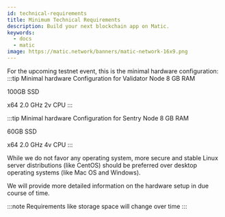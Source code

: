 ```yaml
---
id: technical-requirements
title: Minimum Technical Requirements
description: Build your next blockchain app on Matic.
keywords:
  - docs
  - matic
image: https://matic.network/banners/matic-network-16x9.png 
---
```


For the upcoming testnet event, this is the minimal hardware configuration:
:::tip Minimal hardware Configuration for Validator Node
8 GB RAM 

100GB SSD

x64 2.0 GHz 2v CPU
:::

:::tip Minimal hardware Configuration for Sentry Node
8 GB RAM 

60GB SSD

x64 2.0 GHz 4v CPU
:::


While we do not favor any operating system, more secure and stable Linux server distributions (like CentOS) should be preferred over desktop operating systems (like Mac OS and Windows).

We will provide more detailed information on the hardware setup in due course of time.

:::note
Requirements like storage space will change over time
:::
